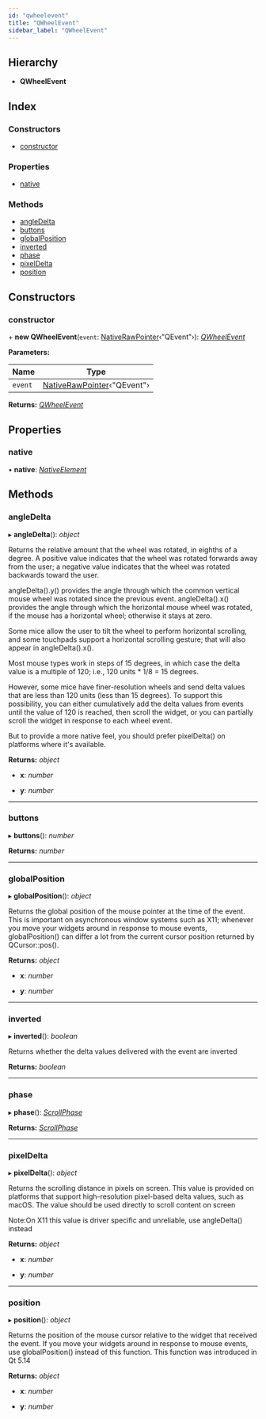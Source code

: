 ```yaml
---
id: "qwheelevent"
title: "QWheelEvent"
sidebar_label: "QWheelEvent"
---
```


## Hierarchy

* **QWheelEvent**

## Index

### Constructors

* [constructor](qwheelevent.md#constructor)

### Properties

* [native](qwheelevent.md#native)

### Methods

* [angleDelta](qwheelevent.md#angledelta)
* [buttons](qwheelevent.md#buttons)
* [globalPosition](qwheelevent.md#globalposition)
* [inverted](qwheelevent.md#inverted)
* [phase](qwheelevent.md#phase)
* [pixelDelta](qwheelevent.md#pixeldelta)
* [position](qwheelevent.md#position)

## Constructors

###  constructor

\+ **new QWheelEvent**(`event`: [NativeRawPointer](../globals.md#nativerawpointer)‹"QEvent"›): *[QWheelEvent](qwheelevent.md)*

**Parameters:**

Name | Type |
------ | ------ |
`event` | [NativeRawPointer](../globals.md#nativerawpointer)‹"QEvent"› |

**Returns:** *[QWheelEvent](qwheelevent.md)*

## Properties

###  native

• **native**: *[NativeElement](../globals.md#nativeelement)*

## Methods

###  angleDelta

▸ **angleDelta**(): *object*

Returns the relative amount that the wheel was rotated, in eighths of a degree.
A positive value indicates that the wheel was rotated forwards away from the user;
a negative value indicates that the wheel was rotated backwards toward the user.

angleDelta().y() provides the angle through which the common vertical mouse wheel was
rotated since the previous event.
angleDelta().x() provides the angle through which the horizontal mouse wheel was
rotated, if the mouse has a horizontal wheel; otherwise it stays at zero.

Some mice allow the user to tilt the wheel to perform horizontal scrolling,
and some touchpads support a horizontal scrolling gesture;
that will also appear in angleDelta().x().

Most mouse types work in steps of 15 degrees,
in which case the delta value is a multiple of 120; i.e.,
120 units * 1/8 = 15 degrees.

However, some mice have finer-resolution wheels and
send delta values that are less than 120 units (less than 15 degrees).
To support this possibility, you can either cumulatively add the delta
values from events until the value of 120 is reached,
then scroll the widget, or you can partially scroll the widget in
response to each wheel event.

But to provide a more native feel, you should prefer pixelDelta()
on platforms where it's available.

**Returns:** *object*

* **x**: *number*

* **y**: *number*

___

###  buttons

▸ **buttons**(): *number*

**Returns:** *number*

___

###  globalPosition

▸ **globalPosition**(): *object*

Returns the global position of the mouse pointer at the time of
the event. This is important on asynchronous window systems such
as X11; whenever you move your widgets around in response to mouse
events, globalPosition() can differ a lot from the current cursor
position returned by QCursor::pos().

**Returns:** *object*

* **x**: *number*

* **y**: *number*

___

###  inverted

▸ **inverted**(): *boolean*

Returns whether the delta values delivered with the event are inverted

**Returns:** *boolean*

___

###  phase

▸ **phase**(): *[ScrollPhase](../enums/scrollphase.md)*

**Returns:** *[ScrollPhase](../enums/scrollphase.md)*

___

###  pixelDelta

▸ **pixelDelta**(): *object*

Returns the scrolling distance in pixels on screen.
This value is provided on platforms that support
high-resolution pixel-based delta values, such as macOS.
The value should be used directly to scroll content on screen

Note:On X11 this value is driver specific and unreliable, use angleDelta() instead

**Returns:** *object*

* **x**: *number*

* **y**: *number*

___

###  position

▸ **position**(): *object*

Returns the position of the mouse cursor relative to the widget that received the event.
If you move your widgets around in response to mouse events, use globalPosition() instead of this function.
This function was introduced in Qt 5.14

**Returns:** *object*

* **x**: *number*

* **y**: *number*
